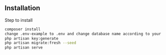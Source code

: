 
## Installation

Step to install

```bash
composer install
change .env-example to .env and change database name according to your setting
php artisan key:generate
php artisan migrate:fresh --seed
php artisan serve
```